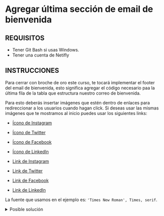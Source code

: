 # Agregar última sección de email de bienvenida

## REQUISITOS
- Tener Git Bash si usas Windows.
- Tener una cuenta de Netifly

## INSTRUCCIONES

Para cerrar con broche de oro este curso, te tocará implementar el footer del
email de bienvenida, esto significa agregar el código necesario paa la última
fila de la tabla que estructura nuestro correo de bienvenida.

Para esto deberás insertar imágenes que estén dentro de enlaces para
redireccionar a los usuarios cuando hagan click. Si deseas usar las mismas
imágenes que te mostramos al inicio puedes usar los siguientes links:

- [Ícono de Instagram](https://images.vexels.com/media/users/3/137380/isolated/preview/1b2ca367caa7eff8b45c09ec09b44c16-icono-de-instagram-logo-by-vexels.png)
- [Ícono de Twitter](https://images.vexels.com/media/users/3/137419/isolated/preview/b1a3fab214230557053ed1c4bf17b46c-icono-de-twitter-logo-by-vexels.png)
- [Ícono de Facebook](https://images.vexels.com/media/users/3/137253/isolated/preview/90dd9f12fdd1eefb8c8976903944c026-icono-de-facebook-logo-by-vexels.png)
- [Ícono de LinkedIn](https://images.vexels.com/media/users/3/140687/isolated/preview/f705441ceeb70b9920ce6c37d80f5603-linkedin-distorsionado-icono-redondo-by-vexels.png)

- [Link de Instagram](https://www.instagram.com/matchacontent)
- [Link de Twitter](https://twitter.com/matchacontent)
- [Link de Facebook](https://www.facebook.com/matchacontent/)
- [Link de LinkedIn](https://linkedin.com/company/matchacontent)

La fuente que usamos en el ejemplo es: `'Times New Roman', Times, serif`.

<details>
  <summary>Posible solución</summary>

```html
<tr>
  <td
    style="
      padding-top: 20px;
      padding-bottom: 20px;
      font-family: 'Times New Roman', Times, serif;
      color: #46484c;
      font-size: 16px;
    "
  >
    <p>Follow us on:</p>
    <div>
      <a
        href="https://www.instagram.com/matchacontent"
        style="display: inline-block; width: 50px; height: 50px;"
      >
        <img
          style="width: 100%;"
          src="https://images.vexels.com/media/users/3/137380/isolated/preview/1b2ca367caa7eff8b45c09ec09b44c16-icono-de-instagram-logo-by-vexels.png"
          alt="Instagram"
        />
      </a>
      <a
        href="https://www.facebook.com/matchacontent/"
        style="display: inline-block; width: 50px; height: 50px;"
      >
        <img
          style="width: 100%;"
          src="https://images.vexels.com/media/users/3/137253/isolated/preview/90dd9f12fdd1eefb8c8976903944c026-icono-de-facebook-logo-by-vexels.png"
          alt="Facebook"
        />
      </a>
      <a
        href="https://twitter.com/matchacontent"
        style="display: inline-block; width: 50px; height: 50px;"
      >
        <img
          style="width: 100%;"
          src="https://images.vexels.com/media/users/3/137419/isolated/preview/b1a3fab214230557053ed1c4bf17b46c-icono-de-twitter-logo-by-vexels.png"
          alt="Twitter"
        />
      </a>
      <a
        href="https://linkedin.com/company/matchacontent"
        style="display: inline-block; width: 50px; height: 50px;"
      >
        <img
          style="width: 100%;"
          src="https://images.vexels.com/media/users/3/140687/isolated/preview/f705441ceeb70b9920ce6c37d80f5603-linkedin-distorsionado-icono-redondo-by-vexels.png"
          alt="LinkedIn"
        />
      </a>
    </div>
    <p>
      © 2020 Matcha. All Rights Reserved
    </p>
  </td>
</tr>
```

</details>
